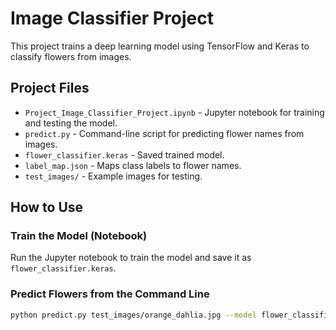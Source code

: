 # Image Classifier Project

This project trains a deep learning model using TensorFlow and Keras to classify flowers from images.

##  Project Files
- `Project_Image_Classifier_Project.ipynb` - Jupyter notebook for training and testing the model.
- `predict.py` - Command-line script for predicting flower names from images.
- `flower_classifier.keras` - Saved trained model.
- `label_map.json` - Maps class labels to flower names.
- `test_images/` - Example images for testing.

## How to Use
### **Train the Model (Notebook)**
Run the Jupyter notebook to train the model and save it as `flower_classifier.keras`.

### **Predict Flowers from the Command Line**
```bash
python predict.py test_images/orange_dahlia.jpg --model flower_classifier.keras --category_names label_map.json --top_k 5
